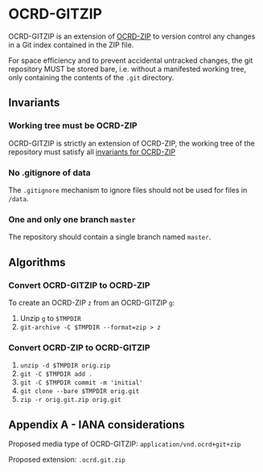 # OCRD-GITZIP

OCRD-GITZIP is an extension of [OCRD-ZIP](ocrd_zip) to version control any changes in a Git
index contained in the ZIP file.

For space efficiency and to prevent accidental untracked changes, the git
repository MUST be stored bare, i.e. without a manifested working tree, only
containing the contents of the `.git` directory.

## Invariants

### Working tree must be OCRD-ZIP

OCRD-GITZIP is strictly an extension of OCRD-ZIP, the working tree of the
repository must satisfy all [invariants for OCRD-ZIP](ocrd_zip#invariants)

### No .gitignore of data

The `.gitignore` mechanism to ignore files should not be used for files in `/data`.

### One and only one branch `master`

The repository should contain a single branch named `master`.

## Algorithms

### Convert OCRD-GITZIP to OCRD-ZIP

To create an OCRD-ZIP `z` from an OCRD-GITZIP `g`:

1. Unzip `g` to `$TMPDIR`
2. `git-archive -C $TMPDIR --format=zip > z`

### Convert OCRD-ZIP to OCRD-GITZIP

1. `unzip -d $TMPDIR orig.zip`
2. `git -C $TMPDIR add .`
3. `git -C $TMPDIR commit -m 'initial'`
3. `git clone --bare $TMPDIR orig.git`
4. `zip -r orig.git.zip orig.git`

## Appendix A - IANA considerations

Proposed media type of OCRD-GITZIP: `application/vnd.ocrd+git+zip`

Proposed extension: `.ocrd.git.zip`
